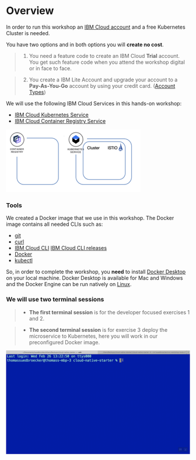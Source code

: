 # Overview

In order to run this workshop an [IBM Cloud account](https://cloud.ibm.com/registration) and a free Kubernetes Cluster is needed. 

You have two options and in both options you will **create no cost**.

> 1. You need a feature code to create an IBM Cloud **Trial** account. You get such feature code when you attend the workshop digital or in face to face.

> 2. You create a IBM Lite Account and upgrade your account to a **Pay-As-You-Go** account by using your credit card. ([Account Types](https://cloud.ibm.com/docs/account?topic=account-accounts))

We will use the following IBM Cloud Services in this hands-on workshop:

* [IBM Cloud Kubernetes Service](https://cloud.ibm.com/docs/containers?topic=containers-getting-started#getting-started)
* [IBM Cloud Container Registry Service](https://cloud.ibm.com/docs/services/Registry?topic=registry-getting-started#getting-started)

![cns-basic-setup-01](../../images/cns-basic-setup-01.png)

### Tools

We created a Docker image that we use in this workshop.
The Docker image contains all needed CLIs such as:

- [git](https://git-scm.com/book/en/v2/Getting-Started-Installing-Git) 
- [curl](https://curl.haxx.se/download.html)
- [IBM Cloud CLI](https://cloud.ibm.com/docs/home/tools)
  [IBM Cloud CLI releases](https://github.com/IBM-Cloud/ibm-cloud-cli-release/releases)
- [Docker](https://docs.docker.com/v17.12/install/)
- [kubectl](https://kubernetes.io/docs/tasks/tools/install-kubectl/)

So, in order to complete the workshop, you **need** to install [Docker Desktop](https://docs.docker.com/install/) on your local machine. Docker Desktop is available for Mac and Windows and the Docker Engine can be run natively on [Linux](https://docs.docker.com/install/linux).

### We will use two terminal sessions

> * **The first terminal session** is for the developer focused exercises 1 and 2.

> * **The second terminal session** is for exercise 3 deploy the microservice to Kubernetes, here you will work in our preconfigured Docker image.

![cns-terminals](../../images/cns-terminals.gif)


